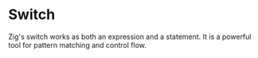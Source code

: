 # Switch

Zig's switch works as both an expression and a statement. It is a powerful tool for pattern matching and control flow.